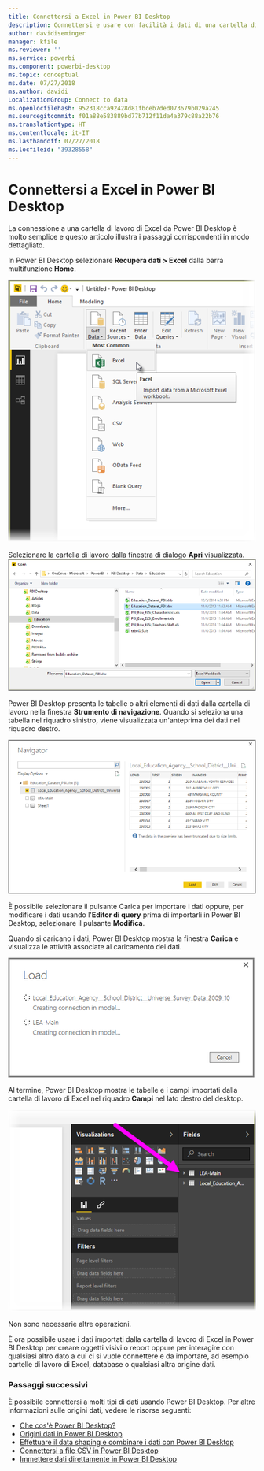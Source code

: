 ```yaml
---
title: Connettersi a Excel in Power BI Desktop
description: Connettersi e usare con facilità i dati di una cartella di lavoro di Excel in Power BI Desktop
author: davidiseminger
manager: kfile
ms.reviewer: ''
ms.service: powerbi
ms.component: powerbi-desktop
ms.topic: conceptual
ms.date: 07/27/2018
ms.author: davidi
LocalizationGroup: Connect to data
ms.openlocfilehash: 952318cca92428d81fbceb7ded073679b029a245
ms.sourcegitcommit: f01a88e583889bd77b712f11da4a379c88a22b76
ms.translationtype: HT
ms.contentlocale: it-IT
ms.lasthandoff: 07/27/2018
ms.locfileid: "39328558"
---
```

# <a name="connect-to-excel-in-power-bi-desktop"></a>Connettersi a Excel in Power BI Desktop
La connessione a una cartella di lavoro di Excel da Power BI Desktop è molto semplice e questo articolo illustra i passaggi corrispondenti in modo dettagliato.

In Power BI Desktop selezionare **Recupera dati > Excel** dalla barra multifunzione **Home**.

![](media/desktop-connect-excel/connect_to_excel_1.png)

Selezionare la cartella di lavoro dalla finestra di dialogo **Apri** visualizzata.
![](media/desktop-connect-excel/connect_to_excel_2.png)

Power BI Desktop presenta le tabelle o altri elementi di dati dalla cartella di lavoro nella finestra **Strumento di navigazione**. Quando si seleziona una tabella nel riquadro sinistro, viene visualizzata un'anteprima dei dati nel riquadro destro.

![](media/desktop-connect-excel/connect_to_excel_3.png)

È possibile selezionare il pulsante Carica per importare i dati oppure, per modificare i dati usando l'**Editor di query** prima di importarli in Power BI Desktop, selezionare il pulsante **Modifica**.

Quando si caricano i dati, Power BI Desktop mostra la finestra **Carica** e visualizza le attività associate al caricamento dei dati.  

![](media/desktop-connect-excel/connect_to_excel_4.png)

Al termine, Power BI Desktop mostra le tabelle e i campi importati dalla cartella di lavoro di Excel nel riquadro **Campi** nel lato destro del desktop.

![](media/desktop-connect-excel/connect_to_excel_5.png)

Non sono necessarie altre operazioni.

È ora possibile usare i dati importati dalla cartella di lavoro di Excel in Power BI Desktop per creare oggetti visivi o report oppure per interagire con qualsiasi altro dato a cui ci si vuole connettere e da importare, ad esempio cartelle di lavoro di Excel, database o qualsiasi altra origine dati.

### <a name="next-steps"></a>Passaggi successivi
È possibile connettersi a molti tipi di dati usando Power BI Desktop. Per altre informazioni sulle origini dati, vedere le risorse seguenti:

* [Che cos'è Power BI Desktop?](desktop-what-is-desktop.md)
* [Origini dati in Power BI Desktop](desktop-data-sources.md)
* [Effettuare il data shaping e combinare i dati con Power BI Desktop](desktop-shape-and-combine-data.md)
* [Connettersi a file CSV in Power BI Desktop](desktop-connect-csv.md)   
* [Immettere dati direttamente in Power BI Desktop](desktop-enter-data-directly-into-desktop.md)   

